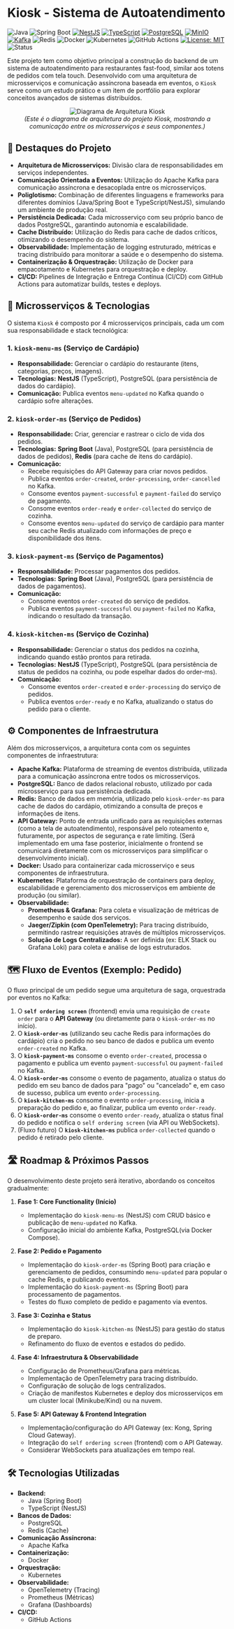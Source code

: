 # Kiosk - Sistema de Autoatendimento

![Java](https://img.shields.io/badge/Java-%23ED8B00.svg??style=for-the-badge&logo=openjdk&logoColor=white)
![Spring Boot](https://img.shields.io/badge/SpringBoot-6DB33F?style=flat-square&logo=Spring&logoColor=white)
[![NestJS](https://img.shields.io/badge/NestJS-red?logo=nestjs&logoColor=white)](https://nestjs.com/)
[![TypeScript](https://img.shields.io/badge/TypeScript-blue?logo=typescript&logoColor=white)](https://www.typescriptlang.org/)
[![PostgreSQL](https://img.shields.io/badge/PostgreSQL-4169E1?logo=postgresql&logoColor=white)](https://www.postgresql.org/)
[![MinIO](https://img.shields.io/badge/MinIO-EF3C3A?logo=minio&logoColor=white)](https://min.io/)
[![Kafka](https://img.shields.io/badge/Kafka-231F20?logo=apachekafka&logoColor=white)](https://kafka.apache.org/)
![Redis](https://img.shields.io/badge/Redis-red?logo=redis&logoColor=white)
![Docker](https://img.shields.io/badge/Docker-2496ED?logo=docker&logoColor=white)
![Kubernetes](https://img.shields.io/badge/Kubernetes-326CE5?logo=kubernetes&logoColor=white)
![GitHub Actions](https://img.shields.io/badge/GitHub_Actions-222222?logo=github-actions&logoColor=white)
[![License: MIT](https://img.shields.io/badge/License-MIT-yellow.svg)](https://opensource.org/licenses/MIT)
![Status](https://img.shields.io/badge/Status-Em%20Desenvolvimento-blue)

Este projeto tem como objetivo principal a construção do backend de um sistema de autoatendimento para restaurantes fast-food, similar aos totens de pedidos com tela touch. Desenvolvido com uma arquitetura de microsserviços e comunicação assíncrona baseada em eventos, o `Kiosk` serve como um estudo prático e um item de portfólio para explorar conceitos avançados de sistemas distribuídos.

<p align="center">
  <img src="./docs/kiosk_arch.png" alt="Diagrama de Arquitetura Kiosk">
  <br>
  <em>(Este é o diagrama de arquitetura do projeto Kiosk, mostrando a comunicação entre os microsserviços e seus componentes.)</em>
</p>

## 🌟 Destaques do Projeto

* **Arquitetura de Microsserviços:** Divisão clara de responsabilidades em serviços independentes.
* **Comunicação Orientada a Eventos:** Utilização do Apache Kafka para comunicação assíncrona e desacoplada entre os microsserviços.
* **Poliglotismo:** Combinação de diferentes linguagens e frameworks para diferentes domínios (Java/Spring Boot e TypeScript/NestJS), simulando um ambiente de produção real.
* **Persistência Dedicada:** Cada microsserviço com seu próprio banco de dados PostgreSQL, garantindo autonomia e escalabilidade.
* **Cache Distribuído:** Utilização do Redis para cache de dados críticos, otimizando o desempenho do sistema.
* **Observabilidade:** Implementação de logging estruturado, métricas e tracing distribuído para monitorar a saúde e o desempenho do sistema.
* **Containerização & Orquestração:** Utilização de Docker para empacotamento e Kubernetes para orquestração e deploy.
* **CI/CD:** Pipelines de Integração e Entrega Contínua (CI/CD) com GitHub Actions para automatizar builds, testes e deploys.

## 🚀 Microsserviços & Tecnologias

O sistema `Kiosk` é composto por 4 microsserviços principais, cada um com sua responsabilidade e stack tecnológica:

### 1. `kiosk-menu-ms` (Serviço de Cardápio)
* **Responsabilidade:** Gerenciar o cardápio do restaurante (itens, categorias, preços, imagens).
* **Tecnologias:** **NestJS** (TypeScript), PostgreSQL (para persistência de dados do cardápio).
* **Comunicação:** Publica eventos `menu-updated` no Kafka quando o cardápio sofre alterações.

### 2. `kiosk-order-ms` (Serviço de Pedidos)
* **Responsabilidade:** Criar, gerenciar e rastrear o ciclo de vida dos pedidos.
* **Tecnologias:** **Spring Boot** (Java), PostgreSQL (para persistência de dados de pedidos), **Redis** (para cache de itens do cardápio).
* **Comunicação:**
    * Recebe requisições do API Gateway para criar novos pedidos.
    * Publica eventos `order-created`, `order-processing`, `order-cancelled` no Kafka.
    * Consome eventos `payment-successful` e `payment-failed` do serviço de pagamento.
    * Consome eventos `order-ready` e `order-collected` do serviço de cozinha.
    * Consome eventos `menu-updated` do serviço de cardápio para manter seu cache Redis atualizado com informações de preço e disponibilidade dos itens.

### 3. `kiosk-payment-ms` (Serviço de Pagamentos)
* **Responsabilidade:** Processar pagamentos dos pedidos.
* **Tecnologias:** **Spring Boot** (Java), PostgreSQL (para persistência de dados de pagamentos).
* **Comunicação:**
    * Consome eventos `order-created` do serviço de pedidos.
    * Publica eventos `payment-successful` ou `payment-failed` no Kafka, indicando o resultado da transação.

### 4. `kiosk-kitchen-ms` (Serviço de Cozinha)
* **Responsabilidade:** Gerenciar o status dos pedidos na cozinha, indicando quando estão prontos para retirada.
* **Tecnologias:** **NestJS** (TypeScript), PostgreSQL (para persistência de status de pedidos na cozinha, ou pode espelhar dados do order-ms).
* **Comunicação:**
    * Consome eventos `order-created` e `order-processing` do serviço de pedidos.
    * Publica eventos `order-ready` e no Kafka, atualizando o status do pedido para o cliente.

## ⚙️ Componentes de Infraestrutura

Além dos microsserviços, a arquitetura conta com os seguintes componentes de infraestrutura:

* **Apache Kafka:** Plataforma de streaming de eventos distribuída, utilizada para a comunicação assíncrona entre todos os microsserviços.
* **PostgreSQL:** Banco de dados relacional robusto, utilizado por cada microsserviço para sua persistência dedicada.
* **Redis:** Banco de dados em memória, utilizado pelo `kiosk-order-ms` para cache de dados do cardápio, otimizando a consulta de preços e informações de itens.
* **API Gateway:** Ponto de entrada unificado para as requisições externas (como a tela de autoatendimento), responsável pelo roteamento e, futuramente, por aspectos de segurança e rate limiting. (Será implementado em uma fase posterior, inicialmente o frontend se comunicará diretamente com os microsserviços para simplificar o desenvolvimento inicial).
* **Docker:** Usado para containerizar cada microsserviço e seus componentes de infraestrutura.
* **Kubernetes:** Plataforma de orquestração de containers para deploy, escalabilidade e gerenciamento dos microsserviços em ambiente de produção (ou similar).
* **Observabilidade:**
    * **Prometheus & Grafana:** Para coleta e visualização de métricas de desempenho e saúde dos serviços.
    * **Jaeger/Zipkin (com OpenTelemetry):** Para tracing distribuído, permitindo rastrear requisições através de múltiplos microsserviços.
    * **Solução de Logs Centralizados:** A ser definida (ex: ELK Stack ou Grafana Loki) para coleta e análise de logs estruturados.

## 🗺️ Fluxo de Eventos (Exemplo: Pedido)

O fluxo principal de um pedido segue uma arquitetura de saga, orquestrada por eventos no Kafka:

1.  O **`self ordering screen`** (frontend) envia uma requisição de `create order` para o **API Gateway** (ou diretamente para o `kiosk-order-ms` no início).
2.  O **`kiosk-order-ms`** (utilizando seu cache Redis para informações do cardápio) cria o pedido no seu banco de dados e publica um evento `order-created` no Kafka.
3.  O **`kiosk-payment-ms`** consome o evento `order-created`, processa o pagamento e publica um evento `payment-successful` ou `payment-failed` no Kafka.
4.  O **`kiosk-order-ms`** consome o evento de pagamento, atualiza o status do pedido em seu banco de dados para "pago" ou "cancelado" e, em caso de sucesso, publica um evento `order-processing`.
5.  O **`kiosk-kitchen-ms`** consome o evento `order-processing`, inicia a preparação do pedido e, ao finalizar, publica um evento `order-ready`.
6.  O **`kiosk-order-ms`** consome o evento `order-ready`, atualiza o status final do pedido e notifica o `self ordering screen` (via API ou WebSockets).
7.  (Fluxo futuro) O **`kiosk-kitchen-ms`** publica `order-collected` quando o pedido é retirado pelo cliente.

## 🛣️ Roadmap & Próximos Passos

O desenvolvimento deste projeto será iterativo, abordando os conceitos gradualmente:

1.  **Fase 1: Core Functionality (Início)**
    * Implementação do `kiosk-menu-ms` (NestJS) com CRUD básico e publicação de `menu-updated` no Kafka.
    * Configuração inicial do ambiente Kafka, PostgreSQL(via Docker Compose).

2.  **Fase 2: Pedido e Pagamento**
    * Implementação do `kiosk-order-ms` (Spring Boot) para criação e gerenciamento de pedidos, consumindo `menu-updated` para popular o cache Redis, e publicando eventos.
    * Implementação do `kiosk-payment-ms` (Spring Boot) para processamento de pagamentos.
    * Testes do fluxo completo de pedido e pagamento via eventos.

3.  **Fase 3: Cozinha e Status**
    * Implementação do `kiosk-kitchen-ms` (NestJS) para gestão do status de preparo.
    * Refinamento do fluxo de eventos e estados do pedido.

4.  **Fase 4: Infraestrutura & Observabilidade**
    * Configuração de Prometheus/Grafana para métricas.
    * Implementação de OpenTelemetry para tracing distribuído.
    * Configuração de solução de logs centralizados.
    * Criação de manifestos Kubernetes e deploy dos microsserviços em um cluster local (Minikube/Kind) ou na nuvem.

5.  **Fase 5: API Gateway & Frontend Integration**
    * Implementação/configuração do API Gateway (ex: Kong, Spring Cloud Gateway).
    * Integração do `self ordering screen` (frontend) com o API Gateway.
    * Considerar WebSockets para atualizações em tempo real.

## 🛠️ Tecnologias Utilizadas

* **Backend:**
    * Java (Spring Boot)
    * TypeScript (NestJS)
* **Bancos de Dados:**
    * PostgreSQL
    * Redis (Cache)
* **Comunicação Assíncrona:**
    * Apache Kafka
* **Containerização:**
    * Docker
* **Orquestração:**
    * Kubernetes
* **Observabilidade:**
    * OpenTelemetry (Tracing)
    * Prometheus (Métricas)
    * Grafana (Dashboards)
* **CI/CD:**
    * GitHub Actions
